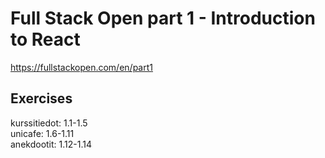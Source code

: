 # Full Stack Open part 1 - Introduction to React
https://fullstackopen.com/en/part1

## Exercises
kurssitiedot: 1.1-1.5  
unicafe: 1.6-1.11  
anekdootit: 1.12-1.14  
